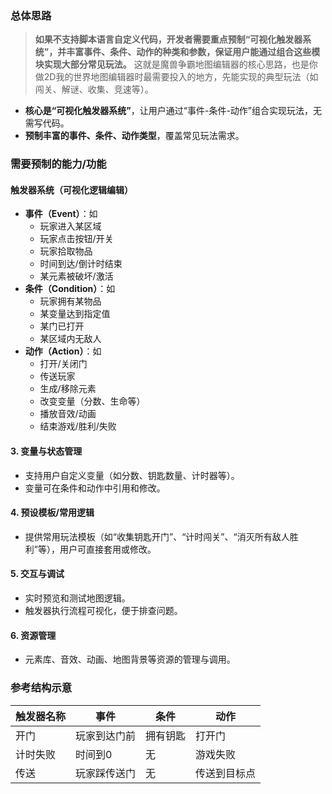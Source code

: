 ### 总体思路

> **如果不支持脚本语言自定义代码，开发者需要重点预制“可视化触发器系统”，并丰富事件、条件、动作的种类和参数，保证用户能通过组合这些模块实现大部分常见玩法。** 这就是魔兽争霸地图编辑器的核心思路，也是你做2D我的世界地图编辑器时最需要投入的地方，先能实现的典型玩法（如闯关、解谜、收集、竞速等）。

- **核心是“可视化触发器系统”**，让用户通过“事件-条件-动作”组合实现玩法，无需写代码。
- **预制丰富的事件、条件、动作类型**，覆盖常见玩法需求。

### 需要预制的能力/功能

#### 触发器系统（可视化逻辑编辑）
- **事件（Event）**：如
  - 玩家进入某区域
  - 玩家点击按钮/开关
  - 玩家拾取物品
  - 时间到达/倒计时结束
  - 某元素被破坏/激活
- **条件（Condition）**：如
  - 玩家拥有某物品
  - 某变量达到指定值
  - 某门已打开
  - 某区域内无敌人
- **动作（Action）**：如
  - 打开/关闭门
  - 传送玩家
  - 生成/移除元素
  - 改变变量（分数、生命等）
  - 播放音效/动画
  - 结束游戏/胜利/失败

#### 3. 变量与状态管理
- 支持用户自定义变量（如分数、钥匙数量、计时器等）。
- 变量可在条件和动作中引用和修改。

#### 4. 预设模板/常用逻辑
- 提供常用玩法模板（如“收集钥匙开门”、“计时闯关”、“消灭所有敌人胜利”等），用户可直接套用或修改。

#### 5. 交互与调试
- 实时预览和测试地图逻辑。
- 触发器执行流程可视化，便于排查问题。

#### 6. 资源管理
- 元素库、音效、动画、地图背景等资源的管理与调用。



### 参考结构示意

| 触发器名称 | 事件           | 条件           | 动作           |
|------------|----------------|----------------|----------------|
| 开门       | 玩家到达门前   | 拥有钥匙       | 打开门         |
| 计时失败   | 时间到0        | 无             | 游戏失败       |
| 传送       | 玩家踩传送门   | 无             | 传送到目标点   |


